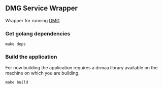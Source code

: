 ## DMG Service Wrapper

Wrapper for running [DMG](https://github.com/mkazhdan/DMG)


### Get golang dependencies

`make deps`

### Build the application

For now building the application requires a drmaa library available on the
machine on which you are building.

`make build`
